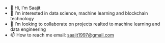 - 👋 Hi, I’m Saajit
- 👀 I’m interested in data science, machine learning and blockchain technology
- 💞️ I’m looking to collaborate on projects realted to machine learning and data engineering
- 📫 How to reach me email: saajit1997@gmail.com 

<!---
saajit1997/saajit1997 is a ✨ special ✨ repository because its `README.md` (this file) appears on your GitHub profile.
You can click the Preview link to take a look at your changes.
--->
